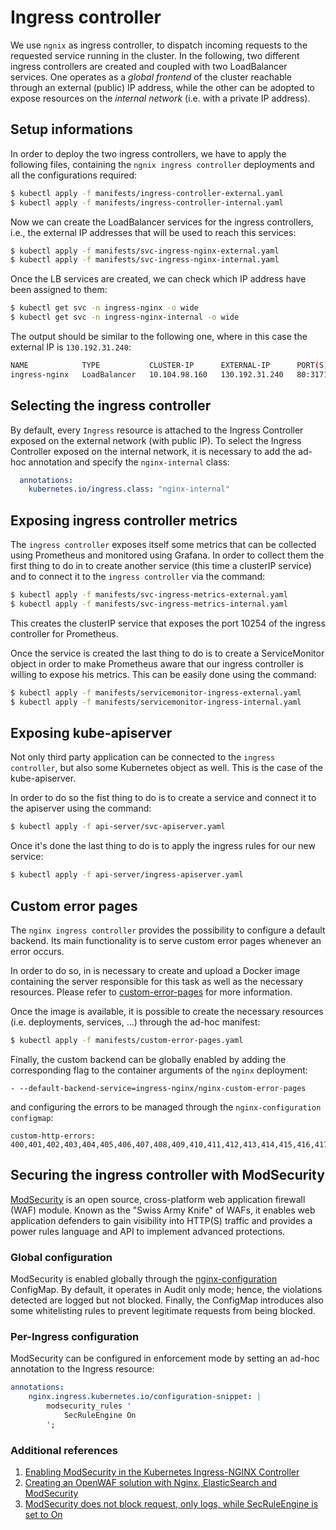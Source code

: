 # Ingress controller

We use `ngnix` as ingress controller, to dispatch incoming requests to the requested service running in the cluster.
In the following, two different ingress controllers are created and coupled with two LoadBalancer services. One operates as a *global frontend* of the cluster reachable through an external (public) IP address, while the other can be adopted to expose resources on the *internal network* (i.e. with a private IP address).


## Setup informations
In order to deploy the two ingress controllers, we have to apply the following files, containing the `ngnix ingress controller` deployments and all the configurations required:

```sh
$ kubectl apply -f manifests/ingress-controller-external.yaml
$ kubectl apply -f manifests/ingress-controller-internal.yaml
```

Now we can create the LoadBalancer services for the ingress controllers, i.e., the external IP addresses that will be used to reach this services:

```sh
$ kubectl apply -f manifests/svc-ingress-nginx-external.yaml
$ kubectl apply -f manifests/svc-ingress-nginx-internal.yaml
```

Once the LB services are created, we can check which IP address have been assigned to them:

```sh
$ kubectl get svc -n ingress-nginx -o wide
$ kubectl get svc -n ingress-nginx-internal -o wide
```

The output should be similar to the following one, where in this case the external IP is `130.192.31.240`:

```sh
NAME            TYPE           CLUSTER-IP      EXTERNAL-IP      PORT(S)                                     AGE
ingress-nginx   LoadBalancer   10.104.98.160   130.192.31.240   80:31718/TCP,443:30654/TCP,4443:30423/TCP   60m
```

## Selecting the ingress controller
By default, every `Ingress` resource is attached to the Ingress Controller exposed on the external network (with public IP). To select the Ingress Controller exposed on the internal network, it is necessary to add the ad-hoc annotation and specify the `nginx-internal` class:
```yaml
  annotations:
    kubernetes.io/ingress.class: "nginx-internal"
```

## Exposing ingress controller metrics
The `ingress controller` exposes itself some metrics that can be collected using Prometheus and monitored using Grafana. In order to collect them the first thing to do in to create another service (this time a clusterIP service) and to connect it to the `ingress controller` via the command:

```sh
$ kubectl apply -f manifests/svc-ingress-metrics-external.yaml
$ kubectl apply -f manifests/svc-ingress-metrics-internal.yaml
```

This creates the clusterIP service that exposes the port 10254 of the ingress controller for Prometheus.

Once the service is created the last thing to do is to create a ServiceMonitor object in order to make Prometheus aware that our ingress controller is willing to expose his metrics. This can be easily done using the command:

```sh
$ kubectl apply -f manifests/servicemonitor-ingress-external.yaml
$ kubectl apply -f manifests/servicemonitor-ingress-internal.yaml
```

## Exposing kube-apiserver
Not only third party application can be connected to the `ingress controller`, but also some Kubernetes object as well. This is the case of the kube-apiserver.

In order to do so the fist thing to do is to create a service and connect it to the apiserver using the command:

```sh
$ kubectl apply -f api-server/svc-apiserver.yaml
```

Once it's done the last thing to do is to apply the ingress rules for our new service:

```sh
$ kubectl apply -f api-server/ingress-apiserver.yaml
```

## Custom error pages
The `nginx ingress controller` provides the possibility to configure a default backend. Its main functionality is to serve custom error pages whenever an error occurs.

In order to do so, in is necessary to create and upload a Docker image containing the server responsible for this task as well as the necessary resources. Please refer to [custom-error-pages](custom-error-pages/README.md) for more information.

Once the image is available, it is possible to create the necessary resources (i.e. deployments, services, ...) through the ad-hoc manifest:
```bash
$ kubectl apply -f manifests/custom-error-pages.yaml
```

Finally, the custom backend can be globally enabled by adding the corresponding flag to the container arguments of the `nginx` deployment:
```
- --default-backend-service=ingress-nginx/nginx-custom-error-pages
```
and configuring the errors to be managed through the `nginx-configuration` `configmap`:
```
custom-http-errors: 400,401,402,403,404,405,406,407,408,409,410,411,412,413,414,415,416,417,418,421,422,423,424,425,426,428,429,431,451,500,501,502,503,504,505,506,507,508,510,511
```

## Securing the ingress controller with ModSecurity

[ModSecurity](https://modsecurity.org/) is an open source, cross-platform web application firewall (WAF) module. Known as the "Swiss Army Knife" of WAFs, it enables web application defenders to gain visibility into HTTP(S) traffic and provides a power rules language and API to implement advanced protections.

### Global configuration
ModSecurity is enabled globally through the [nginx-configuration](mandatory.yaml) ConfigMap. By default, it operates in Audit only mode; hence, the violations detected are logged but not blocked. Finally, the ConfigMap introduces also some whitelisting rules to prevent legitimate requests from being blocked.

### Per-Ingress configuration
ModSecurity can be configured in enforcement mode by setting an ad-hoc annotation to the Ingress resource:
```yaml
annotations:
    nginx.ingress.kubernetes.io/configuration-snippet: |
        modsecurity_rules '
            SecRuleEngine On
        ';
```

### Additional references
1. [Enabling ModSecurity in the Kubernetes Ingress-NGINX Controller](https://medium.com/@awkwardferny/enabling-modsecurity-in-the-kubernetes-ingress-nginx-controller-111f9c877998)
2. [Creating an OpenWAF solution with Nginx, ElasticSearch and ModSecurity](https://karlstoney.com/2018/02/23/nginx-ingress-modsecurity-and-secchatops/)
3. [ModSecurity does not block request, only logs, while SecRuleEngine is set to On](https://github.com/kubernetes/ingress-nginx/issues/4385)